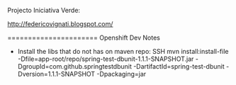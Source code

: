 Projecto Iniciativa Verde:

http://federicovignati.blogspot.com/


======================
Openshift Dev Notes
- Install the libs that do not has on maven repo:
SSH 
mvn install:install-file -Dfile=app-root/repo/spring-test-dbunit-1.1.1-SNAPSHOT.jar -DgroupId=com.github.springtestdbunit -DartifactId=spring-test-dbunit -Dversion=1.1.1-SNAPSHOT -Dpackaging=jar
